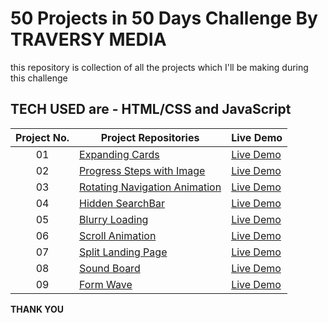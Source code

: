 # 50 Projects in 50 Days Challenge By TRAVERSY MEDIA 
this repository is collection of all the projects which I'll be making during this challenge
## TECH USED are - HTML/CSS and JavaScript 



| Project No.  | Project Repositories                                                                                                                   | Live Demo                                                                         |
| :-: | --------------------------------------------------------------------------------------------------------------------------- | --------------------------------------------------------------------------------- |
| 01  | [Expanding Cards](https://github.com/ankitmrmishra/expanding-card)                             | [Live Demo](https://ankitmrmishra.github.io/expanding-card/)               |
| 02  | [Progress Steps with Image](https://github.com/ankitmrmishra/progress-bar-with-image)                               | [Live Demo](https://ankitmrmishra.github.io/progress-bar-with-image/)                |
| 03  | [Rotating Navigation Animation](https://github.com/ankitmrmishra/Rotating-nav-bar)                       | [Live Demo](https://ankitmrmishra.github.io/Rotating-nav-bar/) |
| 04  | [Hidden SearchBar](https://github.com/ankitmrmishra/hidden-searchbar)                       | [Live Demo](https://ankitmrmishra.github.io/hidden-searchbar/) |
| 05  | [Blurry Loading](https://github.com/ankitmrmishra/blurry-loading)                       | [Live Demo](https://ankitmrmishra.github.io/blurry-loading/) |
| 06  | [Scroll Animation](https://github.com/ankitmrmishra/scroll-animation)                       | [Live Demo](https://ankitmrmishra.github.io/scroll-animation/) |
| 07  | [Split Landing Page](https://github.com/ankitmrmishra/split-landing-page)                       | [Live Demo](https://ankitmrmishra.github.io/split-landing-page/) |
| 08  | [Sound Board](https://github.com/ankitmrmishra/sound-board)                       | [Live Demo](https://ankitmrmishra.github.io/sound-board/) |
| 09  | [Form Wave](https://github.com/ankitmrmishra/form-wave)                       | [Live Demo](https://ankitmrmishra.github.io/form-wave/) |


**THANK YOU**

